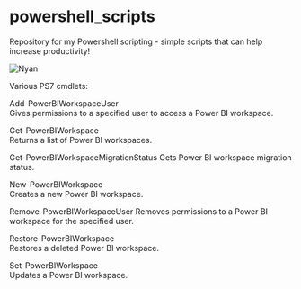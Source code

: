 # powershell_scripts
Repository for my Powershell scripting  - simple scripts that can help increase productivity!

![Nyan](https://www.icegif.com/wp-content/uploads/2023/02/icegif-1500.gif)

Various PS7 cmdlets:

Add-PowerBIWorkspaceUser	
Gives permissions to a specified user to access a Power BI workspace.

Get-PowerBIWorkspace	
Returns a list of Power BI workspaces.

Get-PowerBIWorkspaceMigrationStatus	
Gets Power BI workspace migration status.

New-PowerBIWorkspace	
Creates a new Power BI workspace.

Remove-PowerBIWorkspaceUser	
Removes permissions to a Power BI workspace for the specified user.

Restore-PowerBIWorkspace	
Restores a deleted Power BI workspace.

Set-PowerBIWorkspace	
Updates a Power BI workspace.
